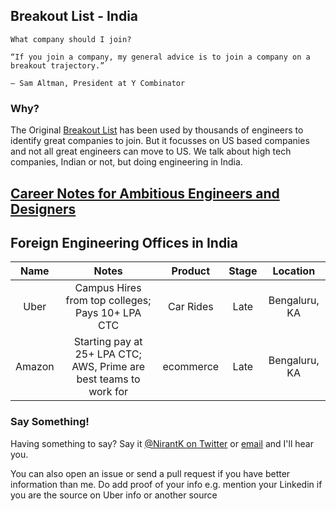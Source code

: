 ## Breakout List - India
```
What company should I join?

“If you join a company, my general advice is to join a company on a breakout trajectory.”

— Sam Altman, President at Y Combinator
```
### Why? 

The Original [Breakout List](https://breakoutlist.com/) has been used by thousands of engineers to identify great companies to join.
But it focusses on US based companies and not all great engineers can move to US. We talk about high tech companies, Indian or not, but doing engineering in India.  

## [Career Notes for Ambitious Engineers and Designers](https://breakoutcareers.com/)

## Foreign Engineering Offices in India
| Name        | Notes | Product | Stage         | Location |
| :---:       | :---: | :---:   | :---:         | :---:    |
| Uber        | Campus Hires from top colleges; Pays 10+ LPA CTC | Car Rides | Late     | Bengaluru, KA |
| Amazon      | Starting pay at 25+ LPA CTC; AWS, Prime are best teams to work for | ecommerce | Late     | Bengaluru, KA |


### Say Something!
Having something to say? Say it [@NirantK on Twitter](https://twitter.com/@nirantk) or [email](mailto:nirant.kasliwal+breakout@gmail.com) and I'll hear you. 

You can also open an issue or send a pull request if you have better information than me. 
Do add proof of your info e.g. mention your Linkedin if you are the source on Uber info or another source
